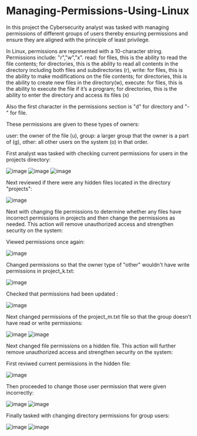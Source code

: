 # Managing-Permissions-Using-Linux
In this project the Cybersecurity analyst was tasked with managing permissions of different groups of users thereby ensuring permissions and ensure they are aligned with the principle of least privilege.  

In Linux, permissions are represented with a 10-character string. Permissions include: "r","w","x". 
read: for files, this is the ability to read the file contents; for directories, this is the ability to read all contents in the directory including both files and subdirectories (r), write: for files, this is the ability to make modifications on the file contents; for directories, this is the ability to create new files in the directory(w), execute: for files, this is the ability to execute the file if it’s a program; for directories, this is the ability to enter the directory and access its files (x)

Also the first character in the permissions section is "d" for directory and "-" for file.

These permissions are given to these types of owners:

user: the owner of the file (u), group: a larger group that the owner is a part of (g), other: all other users on the system (o) in that order.



First analyst was tasked with checking current permissions for users in the projects directory: 


![image](https://github.com/MarcoSantibanez/Managing-Permissions-Using-Linux/assets/138132151/efb09933-5202-4c1f-808d-c405a8fa54a5)
![image](https://github.com/MarcoSantibanez/Managing-Permissions-Using-Linux/assets/138132151/bfc1b636-4655-455b-8f51-1ca40ca8e2e2)
![image](https://github.com/MarcoSantibanez/Managing-Permissions-Using-Linux/assets/138132151/ae1f8eff-da4f-4f1b-9e88-c4e8c79d6b2e)

Next reviewed if there were any hidden files located in the directory "projects":


![image](https://github.com/MarcoSantibanez/Managing-Permissions-Using-Linux/assets/138132151/5597ae8e-c0f5-43d4-8d96-bd20e274cc7b)


Next with changing file permissions to determine whether any files have incorrect permissions in projects and then change the permissions as needed. This action will remove unauthorized access and strengthen security on the system:


Viewed permissions once again:

![image](https://github.com/MarcoSantibanez/Managing-Permissions-Using-Linux/assets/138132151/f4cc8bec-0422-45bd-abb0-097cd58c039e)


Changed permissions so that the owner type of "other" wouldn't have write permissions in project_k.txt:

![image](https://github.com/MarcoSantibanez/Managing-Permissions-Using-Linux/assets/138132151/f3637feb-6b2a-45cf-93ad-e7acb01f5b9e)


Checked that permissions had been updated :

![image](https://github.com/MarcoSantibanez/Managing-Permissions-Using-Linux/assets/138132151/61a45dea-c28f-4075-9e08-76b9b86de8c4)


Next changed permissions of the project_m.txt file so that the group doesn’t have read or write permissions:

![image](https://github.com/MarcoSantibanez/Managing-Permissions-Using-Linux/assets/138132151/b697e048-ad22-4dcc-b6f4-8a96dba8c97b)
![image](https://github.com/MarcoSantibanez/Managing-Permissions-Using-Linux/assets/138132151/0686f464-4fae-4a14-b4e9-549906696a90)


Next changed file permissions on a hidden file. This action will further remove unauthorized access and strengthen security on the system: 

First reviwed current permissions in the hidden file: 

![image](https://github.com/MarcoSantibanez/Managing-Permissions-Using-Linux/assets/138132151/8a3457a2-0fbc-4b14-937e-40b428d6ad69)


Then proceeded to change those user permission that were given incorrectly: 

![image](https://github.com/MarcoSantibanez/Managing-Permissions-Using-Linux/assets/138132151/1360496d-90b3-41ca-9b9f-5dcf114c03e3)
![image](https://github.com/MarcoSantibanez/Managing-Permissions-Using-Linux/assets/138132151/7fb78649-3865-4253-b33b-ac654ac9e517)


Finally tasked with changing directory permissions for group users: 

![image](https://github.com/MarcoSantibanez/Managing-Permissions-Using-Linux/assets/138132151/67a52c9c-0213-4b69-8197-73f35dcff29e)
![image](https://github.com/MarcoSantibanez/Managing-Permissions-Using-Linux/assets/138132151/4e3bc054-cc83-4b50-a3c4-a2fae004cba0)



















